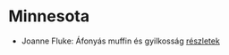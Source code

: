 # Minnesota

- Joanne Fluke: Áfonyás muffin és gyilkosság [részletek](_details/Joanne%20Fluke.md#id_622)